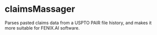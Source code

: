 # claimsMassager
Parses pasted claims data from a USPTO PAIR file history, and makes it more suitable for FENIX.AI software.
